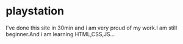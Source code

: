 # playstation

I've done this site in 30min and i am very proud of my work.I am still beginner.And i am learning HTML,CSS,JS...
